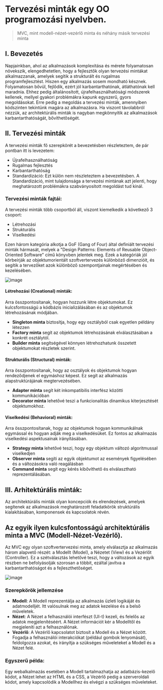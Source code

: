 # Tervezési minták egy OO programozási nyelvben. 
> MVC, mint modell-nézet-vezérlő minta és néhány másik tervezési minta

## I. Bevezetés
Napjainkban, ahol az alkalmazások komplexitása és mérete folyamatosan növekszik, elengedhetetlen, hogy a fejlesztők olyan tervezési mintákat alkalmazzanak, amelyek segítik a strukturált és rugalmas programfejlesztést. Hiszen egy alkalmazás sosem mondható késznek. Folyamatosan bővül, fejlődik, ezért jól karbantarthatónak, átláthatónak kell maradnia. Ehhez pedig általánosított, újrafelhasználhatósági módszerek kellenek, mellyel gyakori problémákra kapunk egyszerű, gyors megoldásokat. Erre pedig a megoldás a tervezési minták, amennyiben kódszinten tekintünk magára az alkalmazásra. Ha viszont távolabbról nézzük, az architektúrális minták is nagyban megkönnyítik az alkalmazások karbantarthatóságát, bővíthetőségét.



## II. Tervezési minták
A tervezési minták fő szerepkörét a bevezetésben részleteztem, de pár pontban itt is levezetem:
-	Újrafelhasználhatóság
-	Rugalmas fejlesztés
-	Karbantarthatóság
-	Standardizáció:
  Ezt külön nem részleteztem a bevezetésben. A Standardizáció, mint tulajdonsága a tervezési mintának azt jelenti, hogy meghatározott problémákra szabványosított megoldást tud kínál.

### Tervezési minták fajtái:
A tervezési minták több csoportból áll, viszont kiemelkedik a következő 3 csoport:
-	Létrehozási 
-	Strukturális 
-	Viselkedési

Ezen három kategória alkotja a GoF (Gang of Four) által definiált tervezési minták hármasát, melyek a "Design Patterns: Elements of Reusable Object-Oriented Software" című könyvben jelentek meg. Ezek a kategóriák jól körbeírják az objektumorientált szoftvertervezés különböző dimenzióit, és segítik a tervezőket azok különböző szempontjainak megértésében és kezelésében.

![image](https://github.com/vellt/wumpus/assets/61885011/a5e4a608-87fb-48ee-8dca-0d2440792be3)

#### Létrehozási (Creational) minták: 
Arra összpontosítanak, hogyan hozzunk létre objektumokat. Ez kulcsfontosságú a kódbázis inicializálásában és az objektumok létrehozásának módjában.
-	**Singleton minta** biztosítja, hogy egy osztályból csak egyetlen példány létezzen
-	**Factory minta** segít az objektumok létrehozásának elválasztásában a konkrét osztálytól.
-	**Builder minta** segítségével könnyen létrehozhatunk összetett objektumokat részletek szerint.

#### Strukturális (Structural) minták: 
Arra összpontosítanak, hogy az osztályok és objektumok hogyan rendeződjenek el egymáshoz képest. Ez segít az alkalmazás alapstruktúrájának megtervezésében.
-	**Adapter minta** segít két inkompatibilis interfész közötti kommunikációban
-	**Decorator minta** lehetővé teszi a funkcionalitás dinamikus kiterjesztését objektumokhoz.

#### Viselkedési (Behavioral) minták: 
Arra összpontosítanak, hogy az objektumok hogyan kommunikálnak egymással és hogyan adják meg a viselkedésüket. Ez fontos az alkalmazás viselkedési aspektusainak irányításában.
-	**Strategy minta** lehetővé teszi, hogy egy objektum változó algoritmussal viselkedjen
-	**Observer minta** segíti az egyik objektumot az események figyelésében és a változásokra való reagálásban
-	**Command minta** segít egy kérés kibővíthető és elválasztható reprezentálásában.


## III. Arhitektúrális minták:
Az architektúrális minták olyan koncepciók és elrendezések, amelyek segítenek az alkalmazások meghatározott feladatkörök struktúrális kialakításában, komponensek és kapcsolatok révén. 

## Az egyik ilyen kulcsfontosságú architektúrális minta a MVC (Modell-Nézet-Vezérlő).
Az MVC egy olyan szoftvertervezési minta, amely elválasztja az alkalmazás három alapvető részét: a Modellt (Model), a Nézetet (View) és a Vezérlőt (Controller). 
Ez a szétválasztás lehetővé teszi, hogy a változások az egyik részben ne befolyásolják szorosan a többit, ezáltal javítva a karbantarthatóságot és a fejleszthetőséget.

![image](https://github.com/vellt/wumpus/assets/61885011/03f4726f-c0fb-4bd3-9bee-3dd0b8ec6f16)

### Szerepkörök jellemzése
-	**Modell**: A Modell reprezentálja az alkalmazás üzleti logikáját és adatmodelljét. Itt valósulnak meg az adatok kezelése és a belső műveletek.
-	**Nézet**: A Nézet a felhasználói interfészt (UI-t) kezeli, és felelős az adatok megjelenítéséért. A Nézet információt kér a Modelltől és megjeleníti azt a felhasználónak.
-	**Vezérlő**: A Vezérlő kapcsolatot biztosít a Modell és a Nézet között. Fogadja a felhasználói interakciókat (például gombok lenyomását), feldolgozza azokat, és irányítja a szükséges műveleteket a Modell és a Nézet felé.

### Egyszerű példa: 
Egy webalkalmazás esetében a Modell tartalmazhatja az adatbázis-kezelő kódot, a Nézet lehet az HTML és a CSS, a Vezérlő pedig a szerveroldali kódot, amely kapcsolódik a Modellhez és elvégzi a szükséges műveleteket.



